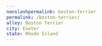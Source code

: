 ```yaml
---
﻿nonslashpermalink: boston-terrier
permalink: /boston-terrier/
alley: Boston Terrier
city: Exeter
state: Rhode Island
---
```

